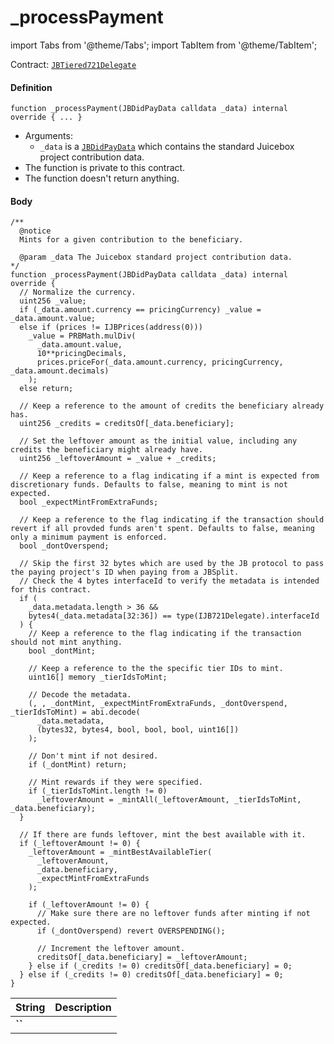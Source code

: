 # _processPayment

import Tabs from '@theme/Tabs';
import TabItem from '@theme/TabItem';

Contract: [`JBTiered721Delegate`](/dev/api/contracts/or-delegates/jbtiered721delegate)

<Tabs>
<TabItem value="Step by step" label="Step by step">

#### Definition

```
function _processPayment(JBDidPayData calldata _data) internal override { ... }
```

- Arguments:
  - `_data` is a [`JBDidPayData`](/dev/api/data-structures/jbdidpaydata) which contains the standard Juicebox project contribution data.
- The function is private to this contract.
- The function doesn't return anything.

#### Body

</TabItem>

<TabItem value="Code" label="Code">

```
/**
  @notice
  Mints for a given contribution to the beneficiary.

  @param _data The Juicebox standard project contribution data.
*/
function _processPayment(JBDidPayData calldata _data) internal override {
  // Normalize the currency.
  uint256 _value;
  if (_data.amount.currency == pricingCurrency) _value = _data.amount.value;
  else if (prices != IJBPrices(address(0)))
    _value = PRBMath.mulDiv(
      _data.amount.value,
      10**pricingDecimals,
      prices.priceFor(_data.amount.currency, pricingCurrency, _data.amount.decimals)
    );
  else return;

  // Keep a reference to the amount of credits the beneficiary already has.
  uint256 _credits = creditsOf[_data.beneficiary];

  // Set the leftover amount as the initial value, including any credits the beneficiary might already have.
  uint256 _leftoverAmount = _value + _credits;

  // Keep a reference to a flag indicating if a mint is expected from discretionary funds. Defaults to false, meaning to mint is not expected.
  bool _expectMintFromExtraFunds;

  // Keep a reference to the flag indicating if the transaction should revert if all provded funds aren't spent. Defaults to false, meaning only a minimum payment is enforced.
  bool _dontOverspend;

  // Skip the first 32 bytes which are used by the JB protocol to pass the paying project's ID when paying from a JBSplit.
  // Check the 4 bytes interfaceId to verify the metadata is intended for this contract.
  if (
    _data.metadata.length > 36 &&
    bytes4(_data.metadata[32:36]) == type(IJB721Delegate).interfaceId
  ) {
    // Keep a reference to the flag indicating if the transaction should not mint anything.
    bool _dontMint;

    // Keep a reference to the the specific tier IDs to mint.
    uint16[] memory _tierIdsToMint;

    // Decode the metadata.
    (, , _dontMint, _expectMintFromExtraFunds, _dontOverspend, _tierIdsToMint) = abi.decode(
      _data.metadata,
      (bytes32, bytes4, bool, bool, bool, uint16[])
    );

    // Don't mint if not desired.
    if (_dontMint) return;

    // Mint rewards if they were specified.
    if (_tierIdsToMint.length != 0)
      _leftoverAmount = _mintAll(_leftoverAmount, _tierIdsToMint, _data.beneficiary);
  }

  // If there are funds leftover, mint the best available with it.
  if (_leftoverAmount != 0) {
    _leftoverAmount = _mintBestAvailableTier(
      _leftoverAmount,
      _data.beneficiary,
      _expectMintFromExtraFunds
    );

    if (_leftoverAmount != 0) {
      // Make sure there are no leftover funds after minting if not expected.
      if (_dontOverspend) revert OVERSPENDING();

      // Increment the leftover amount.
      creditsOf[_data.beneficiary] = _leftoverAmount;
    } else if (_credits != 0) creditsOf[_data.beneficiary] = 0;
  } else if (_credits != 0) creditsOf[_data.beneficiary] = 0;
}
```

</TabItem>

<TabItem value="Errors" label="Errors">

|String|Description|
|-|-|
|**``**||

</TabItem>

<TabItem value="Bug bounty" label="Bug bounty">

</TabItem>
</Tabs>

